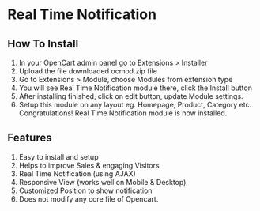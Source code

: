 # Real Time Notification

## How To Install
1) In your OpenCart admin panel go to Extensions > Installer
2) Upload the file downloaded ocmod.zip file
3) Go to Extensions > Module, choose Modules from extension type
4) You will see Real Time Notification module there, click the Install button
5) After installing finished, click on edit button, update Module settings.
6) Setup this module on any layout eg. Homepage, Product, Category etc.
Congratulations! Real Time Notification module is now installed.


## Features
1. Easy to install and setup
2. Helps to improve Sales & engaging Visitors
3. Real Time Notification (using AJAX)
4. Responsive View (works well on Mobile & Desktop)
5. Customized Position to show notification
6. Does not modify any core file of Opencart.
